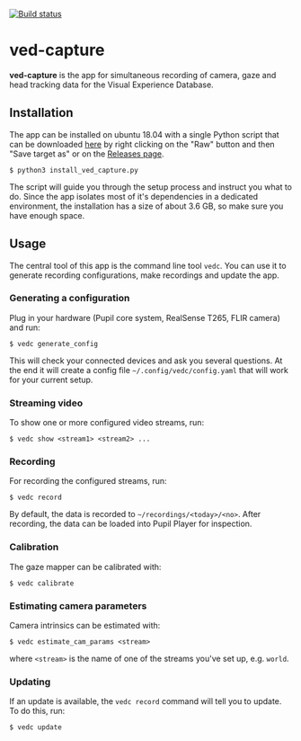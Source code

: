 [![Build status](https://github.com/vedb/ved-capture/workflows/build/badge.svg)](https://github.com/vedb/ved-capture/actions)

# ved-capture

**ved-capture** is the app for simultaneous recording of camera, gaze and head
 tracking data for the Visual Experience Database.
 
## Installation

The app can be installed on ubuntu 18.04 with a single Python script that
 can be downloaded [here](https://github.com/vedb/ved-capture/blob/master/installer/install_ved_capture.py) 
 by right clicking on the "Raw" button and then "Save target as" 
 or on the [Releases page](https://github.com/vedb/ved-capture/releases). 

    $ python3 install_ved_capture.py
    
The script will guide you through the setup process and instruct you what to 
 do. Since the app isolates most of it's dependencies in a dedicated
 environment, the installation has a size of about 3.6 GB, so make sure you 
 have enough space.
 
## Usage

The central tool of this app is the command line tool `vedc`. You can use it
 to generate recording configurations, make recordings and update the app.
 
### Generating a configuration

Plug in your hardware (Pupil core system, RealSense T265, FLIR camera) and run:

    $ vedc generate_config
    
This will check your connected devices and ask you several questions. At
 the end it will create a config file `~/.config/vedc/config.yaml` that will
 work for your current setup.

### Streaming video

To show one or more configured video streams, run:

    $ vedc show <stream1> <stream2> ...


### Recording

For recording the configured streams, run:

    $ vedc record

By default, the data is recorded to `~/recordings/<today>/<no>`. After 
 recording, the data can be loaded into Pupil Player for inspection.
 

### Calibration

The gaze mapper can be calibrated with:

    $ vedc calibrate
    

### Estimating camera parameters

Camera intrinsics can be estimated with:

    $ vedc estimate_cam_params <stream>
    
where `<stream>` is the name of one of the streams you've set up, e.g. `world`.

  
### Updating

If an update is available, the `vedc record` command will tell you to update. 
 To do this, run:
 
    $ vedc update

